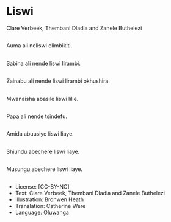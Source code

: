 # Liswi
Clare Verbeek, Thembani
Dladla and Zanele
Buthelezi

##
Auma ali neliswi
elimbikiti.


##
Sabina ali nende liswi
lirambi.


##
Zainabu ali nende liswi
lirambi okhushira.


##
Mwanaisha abasile liswi
lilie.


##
Papa ali nende tsindefu.


##
Amida abuusiye liswi
liaye.


##
Shiundu abechere liswi
liaye.


##
Musungu abechere liswi
liaye.


##
* License: [CC-BY-NC]
* Text: Clare Verbeek, Thembani Dladla and Zanele
Buthelezi
* Illustration: Bronwen Heath
* Translation: Catherine Were
* Language: Oluwanga


